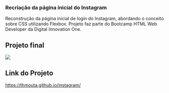 ### Recriação da página inicial do Instagram 

Reconstrução da página inicial de login do Instagram, abordando o conceito sobre CSS utilizando Flexbox. Projeto faz parte do Bootcamp HTML Web Developer da Digital Innovation One.

## Projeto final

<img src ="instagram/img/insta.png" >

## Link do Projeto

https://thmouta.github.io/instagram/
